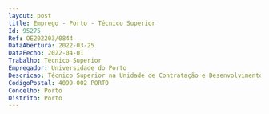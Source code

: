 ```yaml
--- 
layout: post
title: Emprego - Porto - Técnico Superior
Id: 95275
Ref: OE202203/0844
DataAbertura: 2022-03-25
DataFecho: 2022-04-01
Trabalho: Técnico Superior
Empregador: Universidade do Porto
Descricao: Técnico Superior na Unidade de Contratação e Desenvolvimento do Serviço de Recursos Humanos do Centro de Recursos e Serviços Comuns
CodigoPostal: 4099-002 PORTO
Concelho: Porto
Distrito: Porto
--- 
```

